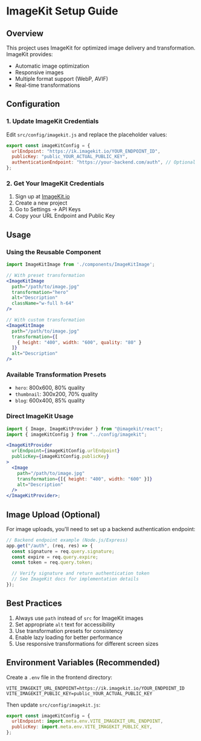 # ImageKit Setup Guide

## Overview

This project uses ImageKit for optimized image delivery and transformation. ImageKit provides:

- Automatic image optimization
- Responsive images
- Multiple format support (WebP, AVIF)
- Real-time transformations

## Configuration

### 1. Update ImageKit Credentials

Edit `src/config/imagekit.js` and replace the placeholder values:

```javascript
export const imageKitConfig = {
  urlEndpoint: "https://ik.imagekit.io/YOUR_ENDPOINT_ID",
  publicKey: "public_YOUR_ACTUAL_PUBLIC_KEY",
  authenticationEndpoint: "https://your-backend.com/auth", // Optional
};
```

### 2. Get Your ImageKit Credentials

1. Sign up at [ImageKit.io](https://imagekit.io)
2. Create a new project
3. Go to Settings → API Keys
4. Copy your URL Endpoint and Public Key

## Usage

### Using the Reusable Component

```jsx
import ImageKitImage from './components/ImageKitImage';

// With preset transformation
<ImageKitImage
  path="/path/to/image.jpg"
  transformation="hero"
  alt="Description"
  className="w-full h-64"
/>

// With custom transformation
<ImageKitImage
  path="/path/to/image.jpg"
  transformation={[
    { height: "400", width: "600", quality: "80" }
  ]}
  alt="Description"
/>
```

### Available Transformation Presets

- `hero`: 800x600, 80% quality
- `thumbnail`: 300x200, 70% quality
- `blog`: 600x400, 85% quality

### Direct ImageKit Usage

```jsx
import { Image, ImageKitProvider } from "@imagekit/react";
import { imageKitConfig } from "../config/imagekit";

<ImageKitProvider
  urlEndpoint={imageKitConfig.urlEndpoint}
  publicKey={imageKitConfig.publicKey}
>
  <Image
    path="/path/to/image.jpg"
    transformation={[{ height: "400", width: "600" }]}
    alt="Description"
  />
</ImageKitProvider>;
```

## Image Upload (Optional)

For image uploads, you'll need to set up a backend authentication endpoint:

```javascript
// Backend endpoint example (Node.js/Express)
app.get("/auth", (req, res) => {
  const signature = req.query.signature;
  const expire = req.query.expire;
  const token = req.query.token;

  // Verify signature and return authentication token
  // See ImageKit docs for implementation details
});
```

## Best Practices

1. Always use `path` instead of `src` for ImageKit images
2. Set appropriate `alt` text for accessibility
3. Use transformation presets for consistency
4. Enable lazy loading for better performance
5. Use responsive transformations for different screen sizes

## Environment Variables (Recommended)

Create a `.env` file in the frontend directory:

```
VITE_IMAGEKIT_URL_ENDPOINT=https://ik.imagekit.io/YOUR_ENDPOINT_ID
VITE_IMAGEKIT_PUBLIC_KEY=public_YOUR_ACTUAL_PUBLIC_KEY
```

Then update `src/config/imagekit.js`:

```javascript
export const imageKitConfig = {
  urlEndpoint: import.meta.env.VITE_IMAGEKIT_URL_ENDPOINT,
  publicKey: import.meta.env.VITE_IMAGEKIT_PUBLIC_KEY,
};
```
